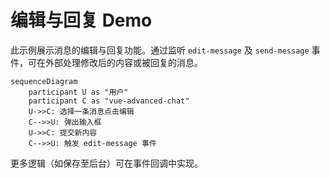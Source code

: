 # 编辑与回复 Demo

此示例展示消息的编辑与回复功能。通过监听 `edit-message` 及 `send-message` 事件，可在外部处理修改后的内容或被回复的消息。

```mermaid
sequenceDiagram
    participant U as "用户"
    participant C as "vue-advanced-chat"
    U->>C: 选择一条消息点击编辑
    C-->>U: 弹出输入框
    U->>C: 提交新内容
    C-->>U: 触发 edit-message 事件
```

更多逻辑（如保存至后台）可在事件回调中实现。
